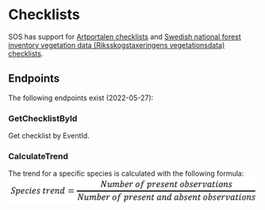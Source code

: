 ﻿# Checklists
SOS has support for [Artportalen checklists](https://www.artportalen.se/Home/ChecklistInfo) and [Swedish national forest inventory vegetation data (Riksskogstaxeringens vegetationsdata) checklists](https://www.slu.se/riksskogstaxeringen).

## Endpoints
The following endpoints exist (2022-05-27):

### GetChecklistById
Get checklist by EventId.

### CalculateTrend
The trend for a specific species is calculated with the following formula:
![Species trend](Images/species-trend-equation.png "Species trend")
